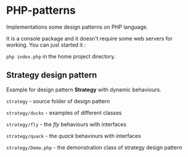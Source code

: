 # PHP-patterns

Implementations some design patterns on PHP language.

It is a console package and it doesn't require some web servers for working. You can just started it :

`php index.php` in the home project directory.

## Strategy design pattern

Example for design pattern **Strategy** with dynamic behaviours.

`strategy` - source folder of design pattern

`strategy/ducks` - examples of different classes

`strategy/fly` - the *fly* behaviours with interfaces

`strategy/quack` - the *quack* behaviours with interfaces

`strategy/Demo.php` - the demonstration class of strategy design pattern